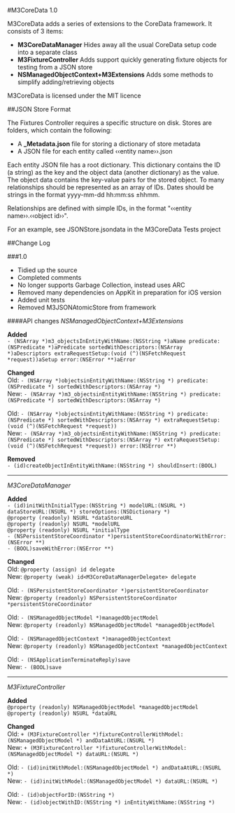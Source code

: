 #M3CoreData 1.0

M3CoreData adds a series of extensions to the CoreData framework. It consists of 3 items:

- **M3CoreDataManager** Hides away all the usual CoreData setup code into a separate class
- **M3FixtureController** Adds support quickly generating fixture objects for testing from a JSON store
- **NSManagedObjectContext+M3Extensions** Adds some methods to simplify adding/retrieving objects

M3CoreData is licensed under the MIT licence


##JSON Store Format

The Fixtures Controller requires a specific structure on disk. Stores are folders, which contain the following:

- A **_Metadata.json** file for storing a dictionary of store metadata
- A JSON file for each entity called ‹‹entity name››.json

Each entity JSON file has a root dictionary. This dictionary contains the ID (a string) as the key and the object data (another dictionary) as the value. The object data contains the key-value pairs for the stored object. To many relationships should be represented as an array of IDs. Dates should be strings in the format yyyy-mm-dd hh:mm:ss ±hhmm.

Relationships are defined with simple IDs, in the format "‹‹entity name››.‹‹object id››".

For an example, see JSONStore.jsondata in the M3CoreData Tests project


##Change Log

###1.0
* Tidied up the source
* Completed comments
* No longer supports Garbage Collection, instead uses ARC
* Removed many dependencies on AppKit in preparation for iOS version
* Added unit tests
* Removed M3JSONAtomicStore from framework

####API changes
_NSManagedObjectContext+M3Extensions_

**Added**<br/>
`- (NSArray *)m3_objectsInEntityWithName:(NSString *)aName predicate:(NSPredicate *)aPredicate sortedWithDescriptors:(NSArray *)aDescriptors extraRequestSetup:(void (^)(NSFetchRequest *request))aSetup error:(NSError **)aError`

**Changed**<br/>
Old: `- (NSArray *)objectsinEntityWithName:(NSString *) predicate:(NSPredicate *) sortedWithDescriptors:(NSArray *)`<br/>
New: `- (NSArray *)m3_objectsinEntityWithName:(NSString *) predicate:(NSPredicate *) sortedWithDescriptors:(NSArray *)`

Old: `- (NSArray *)objectsinEntityWithName:(NSString *) predicate:(NSPredicate *) sortedWithDescriptors:(NSArray *) extraRequestSetup:(void (^)(NSFetchRequest *request))`<br/>
New: `- (NSArray *)m3_objectsinEntityWithName:(NSString *) predicate:(NSPredicate *) sortedWithDescriptors:(NSArray *) extraRequestSetup:(void (^)(NSFetchRequest *request)) error:(NSError **)`

**Removed**<br/>
`- (id)createObjectInEntityWithName:(NSString *) shouldInsert:(BOOL)`

<hr/>

_M3CoreDataManager_

**Added**<br/>
`- (id)initWithInitialType:(NSString *) modelURL:(NSURL *) dataStoreURL:(NSURL *) storeOptions:(NSDictionary *)`<br/>
`@property (readonly) NSURL *dataStoreURL`<br/>
`@property (readonly) NSURL *modelURL`<br/>
`@property (readonly) NSURL *initialType`<br/>
`- (NSPersistentStoreCoordinator *)persistentStoreCoordinatorWithError:(NSError **)`<br/>
`- (BOOL)saveWithError:(NSError **)`

**Changed**<br/>
Old: `@property (assign) id delegate`<br/>
New: `@property (weak) id<M3CoreDataManagerDelegate> delegate`
	
Old: `- (NSPersistentStoreCoordinator *)persistentStoreCoordinator`<br/>
New: `@property (readonly) NSPersistentStoreCoordinator *persistentStoreCoordinator`

Old: `- (NSManagedObjectModel *)managedObjectModel`<br/>
New: `@property (readonly) NSManagedObjectModel *managedObjectModel`

Old: `- (NSManagedObjectContext *)managedObjectContext`<br/>
New: `@property (readonly) NSManagedObjectContext *managedObjectContext`

Old: `- (NSApplicationTerminateReply)save`<br/>
New: `- (BOOL)save`

<hr/>

_M3FixtureController_

**Added**<br/>
`@property (readonly) NSManagedObjectModel *managedObjectModel`<br/>
`@property (readonly) NSURL *dataURL`

**Changed**<br/>
Old: `+ (M3FixtureController *)fixtureControllerWithModel:(NSManagedObjectModel *) andDataAtURL:(NSURL *)`<br/>
New: `+ (M3FixtureController *)fixtureControllerWithModel:(NSManagedObjectModel *) dataURL:(NSURL *)`

Old: `- (id)initWithModel:(NSManagedObjectModel *) andDataAtURL:(NSURL *)`<br/>
New: `- (id)initWithModel:(NSManagedObjectModel *) dataURL:(NSURL *)`

Old: `- (id)objectForID:(NSString *)`<br/>
New: `- (id)objectWithID:(NSString *) inEntityWithName:(NSString *)`

